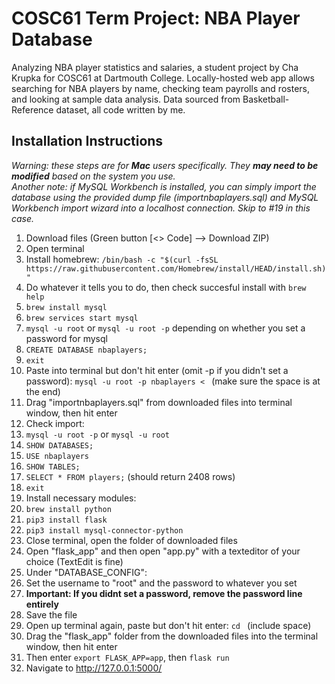 # COSC61 Term Project: NBA Player Database #
Analyzing NBA player statistics and salaries, a student project by Cha Krupka for COSC61 at Dartmouth College.
Locally-hosted web app allows searching for NBA players by name, checking team payrolls and rosters, and looking at sample data analysis. Data sourced from Basketball-Reference dataset, all code written by me.
## Installation Instructions ##
_Warning: these steps are for **Mac** users specifically. They **may need to be modified** based on the system you use._  
_Another note: if MySQL Workbench is installed, you can simply import the database using the provided dump file (importnbaplayers.sql) and MySQL Workbench import wizard into a localhost connection. Skip to #19 in this case._
1. Download files (Green button [<> Code] --> Download ZIP)
2. Open terminal
3. Install homebrew: `/bin/bash -c "$(curl -fsSL https://raw.githubusercontent.com/Homebrew/install/HEAD/install.sh)"`
4. Do whatever it tells you to do, then check succesful install with `brew help`
5. `brew install mysql`
6. `brew services start mysql`
7. `mysql -u root` or `mysql -u root -p` depending on whether you set a password for mysql
8. `CREATE DATABASE nbaplayers;`
9. `exit`
10. Paste into terminal but don't hit enter (omit -p if you didn't set a password): `mysql -u root -p nbaplayers < ` (make sure the space is at the end)
11. Drag "importnbaplayers.sql" from downloaded files into terminal window, then hit enter
12. Check import:
13. `mysql -u root -p` or `mysql -u root`
14. `SHOW DATABASES;`
15. `USE nbaplayers`
16. `SHOW TABLES;`
17. `SELECT * FROM players;` (should return 2408 rows)
18. `exit`
19. Install necessary modules:
20. `brew install python`
21. `pip3 install flask`
22. `pip3 install mysql-connector-python`
23. Close terminal, open the folder of downloaded files
24. Open "flask_app" and then open "app.py" with a texteditor of your choice (TextEdit is fine)
25. Under "DATABASE_CONFIG":
26. Set the username to "root" and the password to whatever you set
27. **Important: If you didnt set a password, remove the password line entirely**
28. Save the file
29. Open up terminal again, paste but don't hit enter: `cd ` (include space)
30. Drag the "flask_app" folder from the downloaded files into the terminal window, then hit enter
31. Then enter `export FLASK_APP=app`, then `flask run`
32. Navigate to http://127.0.0.1:5000/
